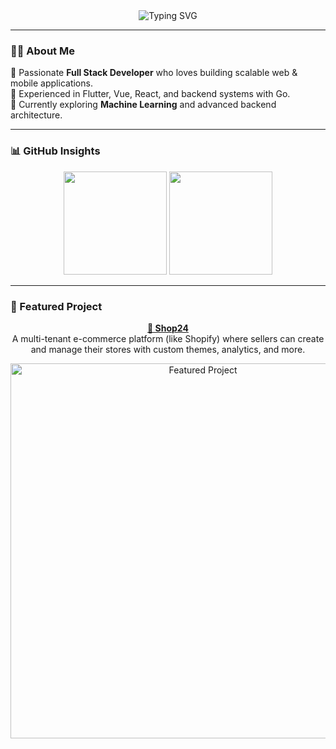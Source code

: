 <!-- 🌟 Profile Header -->
<div align="center">
  <img src="https://readme-typing-svg.herokuapp.com?font=JetBrains+Mono&pause=1000&color=00C2FF&center=true&vCenter=true&width=500&lines=Hi+%F0%9F%91%8B%2C+I'm+Endale!;Full+Stack+%26+Mobile+App+Developer;Machine+Learning+Enthusiast;Open+Source+Contributor" alt="Typing SVG" />
</div>

---

### 🧑‍💻 About Me
🚀 Passionate **Full Stack Developer** who loves building scalable web & mobile applications.  
📱 Experienced in Flutter, Vue, React, and backend systems with Go.  
🌱 Currently exploring **Machine Learning** and advanced backend architecture.  


---


### 📊 GitHub Insights
<p align="center">
  <img src="https://github-readme-streak-stats-eight.vercel.app?user=Endale2&theme=tokyonight&hide_border=true" height="165px"/>
  <img src="https://github-readme-stats.vercel.app/api/top-langs/?username=Endale2&layout=compact&theme=tokyonight&hide_border=true" height="165px"/>
</p>


---

### 🚀 Featured Project
<p align="center">
  <a href="http://shop24.sbs"><b>🛒 Shop24</b></a>  
  <br/>
  A multi-tenant e-commerce platform (like Shopify) where sellers can create and manage their stores with custom themes, analytics, and more.
</p>



<div align="center">
  <img src="https://github.com/user-attachments/assets/4b5b32df-859d-4bfa-93e2-0d07dfb33468" alt="Featured Project" width="600"/>
</div>

